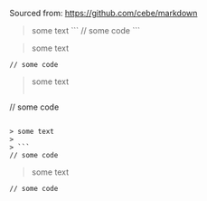 Sourced from: https://github.com/cebe/markdown

> some text
\```
// some code
\```

> some text
```
// some code
```

> some text
> ```
// some code
```

> some text
>
> ```
// some code
```

> some text

```
// some code
```
